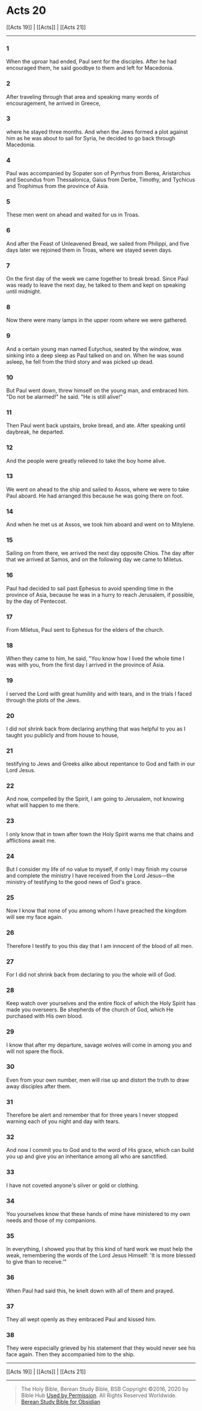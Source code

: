 # Acts 20

[[Acts 19]] | [[Acts]] | [[Acts 21]]

---

### 1
When the uproar had ended, Paul sent for the disciples. After he had encouraged them, he said goodbye to them and left for Macedonia.

### 2
After traveling through that area and speaking many words of encouragement, he arrived in Greece,

### 3
where he stayed three months. And when the Jews formed a plot against him as he was about to sail for Syria, he decided to go back through Macedonia.

### 4
Paul was accompanied by Sopater son of Pyrrhus from Berea, Aristarchus and Secundus from Thessalonica, Gaius from Derbe, Timothy, and Tychicus and Trophimus from the province of Asia.

### 5
These men went on ahead and waited for us in Troas.

### 6
And after the Feast of Unleavened Bread, we sailed from Philippi, and five days later we rejoined them in Troas, where we stayed seven days.

### 7
On the first day of the week we came together to break bread. Since Paul was ready to leave the next day, he talked to them and kept on speaking until midnight.

### 8
Now there were many lamps in the upper room where we were gathered.

### 9
And a certain young man named Eutychus, seated by the window, was sinking into a deep sleep as Paul talked on and on. When he was sound asleep, he fell from the third story and was picked up dead.

### 10
But Paul went down, threw himself on the young man, and embraced him. "Do not be alarmed!" he said. "He is still alive!"

### 11
Then Paul went back upstairs, broke bread, and ate. After speaking until daybreak, he departed.

### 12
And the people were greatly relieved to take the boy home alive.

### 13
We went on ahead to the ship and sailed to Assos, where we were to take Paul aboard. He had arranged this because he was going there on foot.

### 14
And when he met us at Assos, we took him aboard and went on to Mitylene.

### 15
Sailing on from there, we arrived the next day opposite Chios. The day after that we arrived at Samos, and on the following day we came to Miletus.

### 16
Paul had decided to sail past Ephesus to avoid spending time in the province of Asia, because he was in a hurry to reach Jerusalem, if possible, by the day of Pentecost.

### 17
From Miletus, Paul sent to Ephesus for the elders of the church.

### 18
When they came to him, he said, "You know how I lived the whole time I was with you, from the first day I arrived in the province of Asia.

### 19
I served the Lord with great humility and with tears, and in the trials I faced through the plots of the Jews.

### 20
I did not shrink back from declaring anything that was helpful to you as I taught you publicly and from house to house,

### 21
testifying to Jews and Greeks alike about repentance to God and faith in our Lord Jesus.

### 22
And now, compelled by the Spirit, I am going to Jerusalem, not knowing what will happen to me there.

### 23
I only know that in town after town the Holy Spirit warns me that chains and afflictions await me.

### 24
But I consider my life of no value to myself, if only I may finish my course and complete the ministry I have received from the Lord Jesus—the ministry of testifying to the good news of God's grace.

### 25
Now I know that none of you among whom I have preached the kingdom will see my face again.

### 26
Therefore I testify to you this day that I am innocent of the blood of all men.

### 27
For I did not shrink back from declaring to you the whole will of God.

### 28
Keep watch over yourselves and the entire flock of which the Holy Spirit has made you overseers. Be shepherds of the church of God, which He purchased with His own blood.

### 29
I know that after my departure, savage wolves will come in among you and will not spare the flock.

### 30
Even from your own number, men will rise up and distort the truth to draw away disciples after them.

### 31
Therefore be alert and remember that for three years I never stopped warning each of you night and day with tears.

### 32
And now I commit you to God and to the word of His grace, which can build you up and give you an inheritance among all who are sanctified.

### 33
I have not coveted anyone's silver or gold or clothing.

### 34
You yourselves know that these hands of mine have ministered to my own needs and those of my companions.

### 35
In everything, I showed you that by this kind of hard work we must help the weak, remembering the words of the Lord Jesus Himself: 'It is more blessed to give than to receive.'"

### 36
When Paul had said this, he knelt down with all of them and prayed.

### 37
They all wept openly as they embraced Paul and kissed him.

### 38
They were especially grieved by his statement that they would never see his face again. Then they accompanied him to the ship.

---

[[Acts 19]] | [[Acts]] | [[Acts 21]]

---

> The Holy Bible, Berean Study Bible, BSB
> Copyright &copy;2016, 2020 by Bible Hub
> [Used by Permission](https://berean.bible/terms.htm). All Rights Reserved Worldwide.
> [Berean Study Bible for Obsidian](https://github.com/gapmiss/berean-study-bible-for-obsidian)

